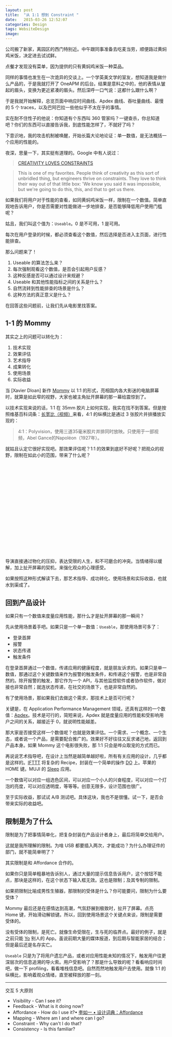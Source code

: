 ```yaml
---
layout: post
title:  "从 1:1 想到 Constraint "
date:   2015-03-26 12:52:07
categories: Design
tags: WebsiteDesign
image:
---
```


公司搬了新家，离园区的西门特别近。中午跟同事准备去吃麦当劳，顺便路过黄焖鸡米饭，决定进去试试鲜。

点餐才发现没有菜单，因为提供的只有黄焖鸡米饭一种菜品。

同样的事情也发生在一次诡异的交谈上。一个学英美文学的室友，想知道我是做什么产品的，于是我就打开了 OneAPM 的后台。结果是意料之中的，他的表情从皱起的眉头，变换为更近紧凑的眉头。然后深呼一口气说：这都什么跟什么啊？

于是我就开始解释，总览页面中响应时间曲线、Apdex 曲线、吞吐量曲线、最慢的 5 个 traces，以及巴阿巴拉一些他似乎不太在乎的事情。

实在耐不住性子的他说：你知道有个东西叫 360 管家吗？一键查杀，你总知道吧？你们的东西可以直接告诉我，到底性能怎样了，不就好了吗？

下意识地，我的攻击机制被唤醒，开始长篇大论地论证：单一数值，是无法概括一个应用的性能的。

夜深，思量一下，其实挺有道理的。Google 中有人说过：

> [CREATIVITY LOVES CONSTRAINTS](http://www.fastcompany.com/702926/marissa-mayers-9-principles-innovation)

> This is one of my favorites. People think of creativity as this sort of unbridled thing, but engineers thrive on constraints. They love to think their way out of that little box: 'We know you said it was impossible, but we're going to do this, this, and that to get us there.

如果我们将用户对于性能的查看，如同黄焖鸡米饭一样，限制在一个数值。简单直观地告诉用户，你是否需要对性能做进一步地排查，是否能够降低用户使用门槛呢？

姑且，我们叫这个值为：`Useable`。0 是不可用，1 是可用。

每次在用户登录的时候，都必须查看这个数值，然后选择是否进入主页面，进行性能排查。

那么问题来了！

1.  Useable 的算法怎么来？
2.  每次强制观看这个数值，是否会引起用户反感？
3.  这种反感是否可以通过设计来规避？
4.  Useable 和其他性能指标之间的关系是什么？
5.  自然流转到性能排查的场景是什么？
6.  这种方法的真正意义是什么？

在回答这些问题前，让我们先从电影里找答案。

## 1-1 的 Mommy

其实之上的问题可以转化为：

1.  技术实现
2.  效果评估
3.  艺术指导
4.  成果转化
5.  使用场景
6.  实际收益

当 [Xavier Dloan] 新作 [Mommy](http://www.imdb.com/title/tt3612616/) 以 1:1 的形式，亮相国内各大影迷的电脑屏幕时，就算是如此窄的视野，大家也被主角扯开屏幕的那一幕给震惊到了。

以技术实现来说的话，1:1 在 35mm 胶片上如何实现，我实在找不到答案。但是按照维基百科词条：[长宽比（视频）](http://zh.wikipedia.org/wiki/%E9%95%B7%E5%AF%AC%E6%AF%94_(%E5%BD%B1%E5%83%8F))来看，4:1 的纵横比是通过 3 张胶片并排播放实现的：

> 4:1：Polyvision，使用三道35毫米胶片并排同时放映。只使用于一部视频，Abel Gance的Napoléon（1927年）。

就姑且认定它很好实现吧。那效果评估呢？1:1 的效果到底好不好呢？把观众的视野，限制在如此小的范围，带来了什么呢？

<script charset="ISO-8859-1" src="//fast.wistia.com/assets/external/E-v1.js" async></script><div class="wistia_responsive_padding" style="padding:56.25% 0 0 0;position:relative;"><div class="wistia_responsive_wrapper" style="height:100%;left:0;position:absolute;top:0;width:100%;"><div class="wistia_embed wistia_async_80e0i0x01l videoFoam=true" style="height:100%;width:100%">&nbsp;</div></div></div>

导演直接通过物化的压抑，表达受限的人生，和不可磨合的冲突。当情绪得以缓解，加上扯开屏幕的契机，来强化观众的心理感受。

如果按照这种形式解读下去，那艺术指导、成功转化、使用场景和实际收益，也就水到渠成了。

## 回到产品设计

如果只有一个数值来度量应用性能，那什么才是扯开屏幕的那一瞬间？

先从使用场景着手吧。如果只是一个单一数值：`Useable`，那使用场景可多了：

*   登录首屏
*   报警
*   状态传递
*   触发条件

在登录首屏通过一个数值，传递应用的健康程度，就是朋友诉求的。如果只是单一数值，那通过这个关键数值来作为报警的触发条件，和传递这个报警，也是非常自然的。除开报警的触发，那它作为一个 API，与其他监控软件或者协作软件，做对接也非常自然；就连状态传递，在社交的场景下，也是非常自然的。

有了使用场景，那如果我们去做这个需求，那技术上是否可行呢？

关键是，在 Application Performance Management 领域，还真有这样的一个数值：[Apdex](http://en.wikipedia.org/wiki/Apdex)。技术是可行的，简短来说，Apdex 就是度量应用的性能和受影响用户之间的关系，越接近于 0，就说明性能越差。

那大家是否接受这样一个数值呢？也就是效果评估。一个需求、一个概念、一个生态，或者说一个产品，是需要配合推广的。效果好不好往往又反求诸己地，返回到产品本身。如果 Mommy 这个电影很失败，那 1:1 只会是哗众取宠的方式而已。

再说说艺术指导吧，在设计上当然是越简单越好啦，所有有关应用的设计，几乎都是这样的。[IFTTT](https://ifttt.com/) 将复杂的 Recipe，封装在一个简单的操作 [DO](https://ifttt.com/products) 上。苹果的 HOME 键。MUJI 的 [Sleep](http://sleep.muji.net/zh/) 应用。

一个数值可以对应一组选色区间，可以对应一个小人的兴奋程度，可以对应一个灯泡的亮度，可以对应透明度，等等等。创意无限多，设计范围也很广。

至于实际收益，那试试 A/B 测试吧。具体这块，我也不是很懂。试一下，是否会带来实际的收益吧。

## 限制是为了什么

限制是为了把事情简单化，把复杂封装在产品设计者身上，最后将简单交给用户。

这就是我所理解的限制。为啥 USB 都要插入两次，才能成功？为什么办理证件的部门，就不能简单明了？

其实限制是和 Affordance 合作的。

如果你只是简单粗暴地告诉别人，通过大量的提示信息告诉用户，这个按钮不能点，那块是这样的，在这个状态下输入框无效。这也是限制；及其专制的限制。

如果把限制比喻成男性生殖器，那限制的受体是什么？你可能要问，限制为什么要受体？

Mommy 最后还是在感情达到高潮，气氛舒展到极致时，扯开了屏幕。点亮 Home 键，开始滑动解锁键。所以，回到使用场景这个关键点来谈，限制是需要受体的。

没有受体的限制，是死亡。就像生命受限在，生与死的临界点。最好的例子，就是之前只能 [Yo](http://www.justyo.co/) 别人的 App。虽说前期大量的媒体报道，到后期与智能家居的结合；但是最后还是名存实亡。

`Useable` 只是为了将用户遗忘产品，或者对应用性能未知的情况下，触发用户往更深层次的信息追溯的导火索。用户受影响了？那是什么导致的呢？看看响应时间吧，做一下 profiling，看看堆栈信息吧。自然而然地触发用户去使用。就像 1:1 的纵横比，影响着观众情绪，直至被释放的那一刻。

---

交互 5 大原则

*   Visibility - Can I see it?
*   Feedback - What is it doing now?
*   Affordance - How do I use it?• [李如一 • 设计词典：Affordance](http://www.qdaily.cn/display/articles/570.html)
*   Mapping - Where am I and where can I go?
*   Constraint - Why can't I do that?
*   Consistency - Is this familiar?
